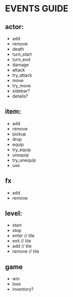 # EVENTS GUIDE

## actor:

- add
- remove
- death
- turn_start
- turn_end
- damage
- attack
- try_attack
- move
- try_move
- sidebar?
- details?

## item:

- add
- remove
- pickup
- drop
- equip
- try_equip
- unequip
- try_unequip
- use

## fx

- add
- remove

## level:

- start
- stop
- enter // tile
- exit // tile
- add // tile
- remove // tile

## game

- win
- lose
- inventory?
